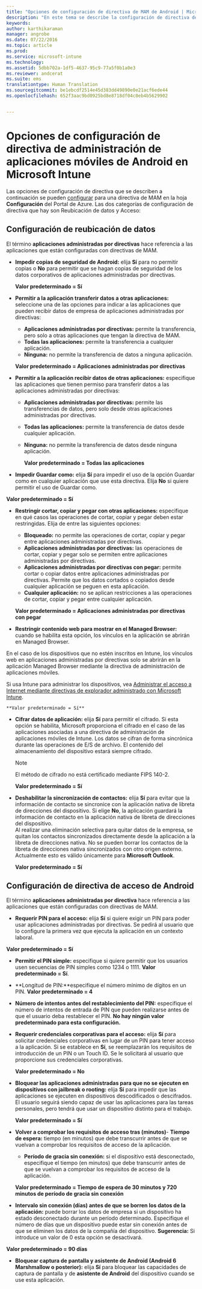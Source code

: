 ```yaml
---
title: "Opciones de configuración de directiva de MAM de Android | Microsoft Intune"
description: "En este tema se describe la configuración de directiva de administración de aplicaciones móviles para dispositivos Android."
keywords: 
author: karthikaraman
manager: angrobe
ms.date: 07/22/2016
ms.topic: article
ms.prod: 
ms.service: microsoft-intune
ms.technology: 
ms.assetid: 5dbb702a-1df5-4637-95c9-77a5f0b1a0e3
ms.reviewer: andcerat
ms.suite: ems
translationtype: Human Translation
ms.sourcegitcommit: be1ebcdf2514e45d383dd49890e0e21acf6ede44
ms.openlocfilehash: 652f3aac9bd0925bd8e8718df04c0eb4b5629902


---
```


# Opciones de configuración de directiva de administración de aplicaciones móviles de Android en Microsoft Intune
Las opciones de configuración de directiva que se describen a continuación se pueden [configurar](create-and-deploy-mobile-app-management-policies-with-microsoft-intune.md) para una directiva de MAM en la hoja **Configuración** del Portal de Azure.
Las dos categorías de configuración de directiva que hay son Reubicación de datos y Acceso:

##  Configuración de reubicación de datos
El término **aplicaciones administradas por directivas** hace referencia a las aplicaciones que están configuradas con directivas de MAM.
- **Impedir copias de seguridad de Android:** elija **Sí** para no permitir copias o **No** para permitir que se hagan copias de seguridad de los datos corporativos de aplicaciones administradas por directivas.

  **Valor predeterminado = Sí**
- **Permitir a la aplicación transferir datos a otras aplicaciones:** seleccione una de las opciones para indicar a las aplicaciones que pueden recibir datos de empresa de aplicaciones administradas por directivas:
  -   **Aplicaciones administradas por directivas:** permite la transferencia, pero solo a otras aplicaciones que tengan la directiva de MAM.
  -   **Todas las aplicaciones:** permite la transferencia a cualquier aplicación.
  -   **Ninguna:** no permite la transferencia de datos a ninguna aplicación.

  **Valor predeterminado = Aplicaciones administradas por directivas**
- **Permitir a la aplicación recibir datos de otras aplicaciones:** especifique las aplicaciones que tienen permiso para transferir datos a las aplicaciones administradas por directivas:
  -   **Aplicaciones administradas por directivas:** permite las transferencias de datos, pero solo desde otras aplicaciones administradas por directivas.
  -   **Todas las aplicaciones:** permite la transferencia de datos desde cualquier aplicación.
  -   **Ninguna:** no permite la transferencia de datos desde ninguna aplicación.

      **Valor predeterminado = Todas las aplicaciones**

-   **Impedir Guardar como:** elija **Sí** para impedir el uso de la opción Guardar como en cualquier aplicación que use esta directiva. Elija **No** si quiere permitir el uso de Guardar como.

  **Valor predeterminado = Sí**
- **Restringir cortar, copiar y pegar con otras aplicaciones:** especifique en qué casos las operaciones de cortar, copiar y pegar deben estar restringidas. Elija de entre las siguientes opciones:
  -   **Bloqueado:** no permite las operaciones de cortar, copiar y pegar entre aplicaciones administradas por directivas.
  -   **Aplicaciones administradas por directivas:** las operaciones de cortar, copiar y pegar solo se permiten entre aplicaciones administradas por directivas.
  -   **Aplicaciones administradas por directivas con pegar:** permite cortar o copiar datos entre aplicaciones administradas por directivas. Permite que los datos cortados o copiados desde cualquier aplicación se peguen en esta aplicación.
  -   **Cualquier aplicación:** no se aplican restricciones a las operaciones de cortar, copiar y pegar entre cualquier aplicación.

    **Valor predeterminado = Aplicaciones administradas por directivas con pegar**
-   **Restringir contenido web para mostrar en el Managed Browser:** cuando se habilita esta opción, los vínculos en la aplicación se abrirán en Managed Browser.

  En el caso de los dispositivos que no estén inscritos en Intune, los vínculos web en aplicaciones administradas por directivas solo se abrirán en la aplicación Managed Browser mediante la directiva de administración de aplicaciones móviles.

  Si usa Intune para administrar los dispositivos, vea [Administrar el acceso a Internet mediante directivas de explorador administrado con Microsoft Intune](manage-internet-access-using-managed-browser-policies.md).

    **Valor predeterminado = Sí**
- **Cifrar datos de aplicación:** elija **Sí** para permitir el cifrado. Si esta opción se habilita, Microsoft proporciona el cifrado en el caso de las aplicaciones asociadas a una directiva de administración de aplicaciones móviles de Intune. Los datos se cifran de forma sincrónica durante las operaciones de E/S de archivo. El contenido del almacenamiento del dispositivo estará siempre cifrado.
  >[!NOTE]
  >El método de cifrado no está certificado mediante FIPS 140-2.

  **Valor predeterminado = Sí**

- **Deshabilitar la sincronización de contactos:** elija **Sí** para evitar que la información de contacto se sincronice con la aplicación nativa de libreta de direcciones del dispositivo. Si elige **No**, la aplicación guardará la información de contacto en la aplicación nativa de libreta de direcciones del dispositivo.<br/>Al realizar una eliminación selectiva para quitar datos de la empresa, se quitan los contactos sincronizados directamente desde la aplicación a la libreta de direcciones nativa. No se pueden borrar los contactos de la libreta de direcciones nativa sincronizados con otro origen externo. Actualmente esto es válido únicamente para **Microsoft Outlook**.

  **Valor predeterminado = Sí**

##  Configuración de directiva de acceso de Android
El término **aplicaciones administradas por directiva** hace referencia a las aplicaciones que están configuradas con directivas de MAM.

- **Requerir PIN para el acceso:** elija **Sí** si quiere exigir un PIN para poder usar aplicaciones administradas por directivas. Se pedirá al usuario que lo configure la primera vez que ejecuta la aplicación en un contexto laboral.

 **Valor predeterminado = Sí**

 -  **Permitir el PIN simple:** especifique si quiere permitir que los usuarios usen secuencias de PIN simples como 1234 o 1111. **Valor predeterminado = Sí**.
 - **Longitud de PIN:**especifique el número mínimo de dígitos en un PIN. **Valor predeterminado = 4**
 - **Número de intentos antes del restablecimiento del PIN:** especifique el número de intentos de entrada de PIN que pueden realizarse antes de que el usuario deba restablecer el PIN. **No hay ningún valor predeterminado para esta configuración.**
- **Requerir credenciales corporativas para el acceso:** elija **Sí** para solicitar credenciales corporativas en lugar de un PIN para tener acceso a la aplicación.  Si se establece en **Sí**, se reemplazarán los requisitos de introducción de un PIN o un Touch ID.  Se le solicitará al usuario que proporcione sus credenciales corporativas.

  **Valor predeterminado = No**
- **Bloquear las aplicaciones administradas para que no se ejecuten en dispositivos con jailbreak o rooting:** elija **Sí** para impedir que las aplicaciones se ejecuten en dispositivos descodificados o descifrados. El usuario seguirá siendo capaz de usar las aplicaciones para las tareas personales, pero tendrá que usar un dispositivo distinto para el trabajo.

  **Valor predeterminado = Sí**
- **Volver a comprobar los requisitos de acceso tras (minutos)**-   **Tiempo de espera:** tiempo (en minutos) que debe transcurrir antes de que se vuelvan a comprobar los requisitos de acceso de la aplicación.
  -   **Período de gracia sin conexión:** si el dispositivo está desconectado, especifique el tiempo (en minutos) que debe transcurrir antes de que se vuelvan a comprobar los requisitos de acceso de la aplicación.

    **Valor predeterminado = Tiempo de espera de 30 minutos y 720 minutos de período de gracia sin conexión**

-   **Intervalo sin conexión (días) antes de que se borren los datos de la aplicación:** puede borrar los datos de empresa si un dispositivo ha estado desconectado durante un período determinado.  Especifique el número de días que un dispositivo puede estar sin conexión antes de que se eliminen los datos de la compañía del dispositivo. **Sugerencia:** Si introduce un valor de 0 esta opción se desactivará.

  **Valor predeterminado = 90 días**
- **Bloquear captura de pantalla y asistente de Android (Android 6 Marshmallow o posterior):** elija **Sí** para bloquear las capacidades de captura de pantalla y de **asistente de Android** del dispositivo cuando se use esta aplicación.



<!--HONumber=Jul16_HO5-->


